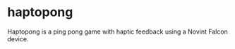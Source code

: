 haptopong
=========

Haptopong is a ping pong game with haptic feedback using a Novint Falcon device. 
